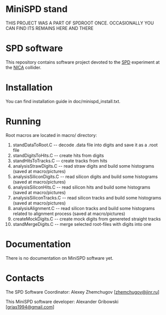 # MiniSPD stand
THIS PROJECT WAS A PART OF SPDROOT ONCE. OCCASIONALLY YOU CAN FIND ITS REMAINS HERE AND THERE

# SPD software

This repository contains software project devoted to the [SPD](http://spd.jinr.ru/doku.php)
 experiment at the [NICA](http://nica.jinr.ru) collider. 

# Installation
You can find installation guide in doc/minispd_install.txt.

# Running

Root macros are located in macro/ directory:
   1. standDataToRoot.C -- decode .data file into digits and save it as a .root file
   2. standDigitsToHits.C -- create hits from digits
   3. standHitsToTracks.C -- create tracks from hits
   4. analysisStrawDigits.C -- read straw digits and build some histograms (saved at macro/pictures)
   5. analysisSiliconDigits.C -- read silicon digits and build some histograms (saved at macro/pictures)
   6. analysisSiliconHits.C -- read silicon hits and build some histograms (saved at macro/pictures)
   7. analysisSiliconTracks.C -- read silicon tracks and build some histograms (saved at macro/pictures)
   8. analysisAlignment.C -- read silicon tracks and build some histograms related to alignment process (saved at macro/pictures)
   9. createMockDigits.C -- create mock digits from genereted straight tracks
   10. standMergeDigits.C -- merge selected root-files with digits into one


# Documentation

There is no documentation on MiniSPD software yet.

# Contacts

The SPD Software Coordinator: Alexey Zhemchugov [zhemchugov@jinr.ru]

This MiniSPD software developer: Alexander Gribowski [grias1994@gmail.com]
